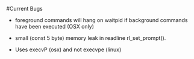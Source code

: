 #Current Bugs

 + foreground commands will hang on waitpid if background commands have been executed (OSX only)

 + small (const 5 byte) memory leak in readline rl_set_prompt().

 + Uses execvP (osx) and not execvpe (linux)

